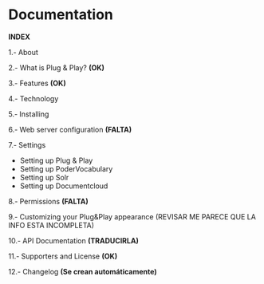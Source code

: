 Documentation
=============

**INDEX**

1.- About

2.- What is Plug & Play? **(OK)**

3.- Features **(OK)**

4.- Technology

5.- Installing

6.- Web server configuration **(FALTA)**

7.- Settings

* Setting up Plug & Play
* Setting up PoderVocabulary
* Setting up Solr
* Setting up Documentcloud 

8.- Permissions **(FALTA)**

9.- Customizing your Plug&Play appearance (REVISAR ME PARECE QUE LA INFO ESTA INCOMPLETA)

10.- API Documentation **(TRADUCIRLA)**

11.- Supporters and License **(OK)**

12.- Changelog **(Se crean automáticamente)**

